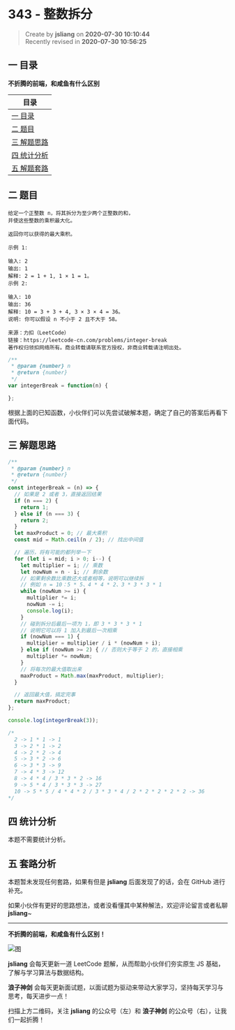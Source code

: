 343 - 整数拆分
===

> Create by **jsliang** on **2020-07-30 10:10:44**  
> Recently revised in **2020-07-30 10:56:25**  

## 一 目录

**不折腾的前端，和咸鱼有什么区别**

| 目录 |
| --- |
| [一 目录](#chapter-one) |
| [二 题目](#chapter-two) |
| [三 解题思路](#chapter-three) |
| [四 统计分析](#chapter-four) |
| [五 解题套路](#chapter-five) |

## 二 题目



```
给定一个正整数 n，将其拆分为至少两个正整数的和，
并使这些整数的乘积最大化。

返回你可以获得的最大乘积。

示例 1:

输入: 2
输出: 1
解释: 2 = 1 + 1, 1 × 1 = 1。
示例 2:

输入: 10
输出: 36
解释: 10 = 3 + 3 + 4, 3 × 3 × 4 = 36。
说明: 你可以假设 n 不小于 2 且不大于 58。

来源：力扣（LeetCode）
链接：https://leetcode-cn.com/problems/integer-break
著作权归领扣网络所有。商业转载请联系官方授权，非商业转载请注明出处。
```

```js
/**
 * @param {number} n
 * @return {number}
 */
var integerBreak = function(n) {

};
```

根据上面的已知函数，小伙伴们可以先尝试破解本题，确定了自己的答案后再看下面代码。

## 三 解题思路



```js
/**
 * @param {number} n
 * @return {number}
 */
const integerBreak = (n) => {
  // 如果是 2 或者 3，直接返回结果
  if (n === 2) {
    return 1;
  } else if (n === 3) {
    return 2;
  }
  let maxProduct = 0; // 最大乘积
  const mid = Math.ceil(n / 2); // 找出中间值

  // 遍历，将有可能的都列举一下
  for (let i = mid; i > 0; i--) {
    let multiplier = i; // 乘数
    let nowNum = n - i; // 剩余数
    // 如果剩余数比乘数还大或者相等，说明可以继续拆
    // 例如 n = 10：5 * 5、4 * 4 * 2、3 * 3 * 3 * 1
    while (nowNum >= i) {
      multiplier *= i;
      nowNum -= i;
      console.log(i);
    }
    // 碰到拆分后最后一项为 1，即 3 * 3 * 3 * 1
    // 说明它可以将 1 加入到最后一次相乘
    if (nowNum === 1) {
      multiplier = multiplier / i * (nowNum + i); 
    } else if (nowNum >= 2) { // 否则大于等于 2 的，直接相乘
      multiplier *= nowNum;
    }
    // 将每次的最大值取出来
    maxProduct = Math.max(maxProduct, multiplier);
  }

  // 返回最大值，搞定完事
  return maxProduct;
};

console.log(integerBreak(3));

/*
  2 -> 1 * 1 -> 1
  3 -> 2 * 1 -> 2
  4 -> 2 * 2 -> 4
  5 -> 3 * 2 -> 6
  6 -> 3 * 3 -> 9
  7 -> 4 * 3 -> 12
  8 -> 4 * 4 / 3 * 3 * 2 -> 16
  9 -> 5 * 4 / 3 * 3 * 3 -> 27
  10 -> 5 * 5 / 4 * 4 * 2 / 3 * 3 * 4 / 2 * 2 * 2 * 2 * 2 -> 36
*/
```

## 四 统计分析



本题不需要统计分析。

## 五 套路分析



本题暂未发现任何套路，如果有但是 **jsliang** 后面发现了的话，会在 GitHub 进行补充。

如果小伙伴有更好的思路想法，或者没看懂其中某种解法，欢迎评论留言或者私聊 **jsliang**~

---

**不折腾的前端，和咸鱼有什么区别！**

![图](https://github.com/LiangJunrong/document-library/blob/master/public-repertory/img/z-index-small.png?raw=true)

**jsliang** 会每天更新一道 LeetCode 题解，从而帮助小伙伴们夯实原生 JS 基础，了解与学习算法与数据结构。

**浪子神剑** 会每天更新面试题，以面试题为驱动来带动大家学习，坚持每天学习与思考，每天进步一点！

扫描上方二维码，关注 **jsliang** 的公众号（左）和 **浪子神剑** 的公众号（右），让我们一起折腾！

